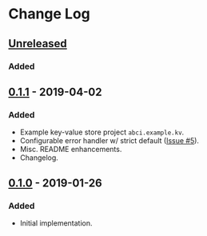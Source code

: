 # Change Log

## [Unreleased]
### Added

## [0.1.1] - 2019-04-02
### Added
- Example key-value store project `abci.example.kv`.
- Configurable error handler w/ strict default ([Issue #5]).
- Misc. README enhancements.
- Changelog.

## [0.1.0] - 2019-01-26
### Added
- Initial implementation.

[Unreleased]: https://github.com/datopia/abci-host/compare/0.1.0...HEAD
[Issue #5]: https://github.com/datopia/abci-host/issues/5
[0.1.1]: https://github.com/datopia/abci-host/compare/0.1.0...0.1.1
[0.1.0]: https://github.com/datopia/abci-host/compare/d00259a...0.1.0
[API Docs]: https://datopia.github.io/abci-host/
